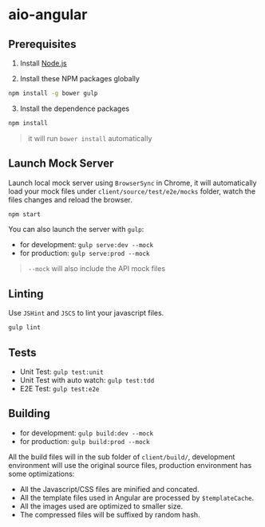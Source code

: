 # aio-angular

## Prerequisites

1. Install [Node.js](http://nodejs.org)

2. Install these NPM packages globally

```bash
npm install -g bower gulp
```

3. Install the dependence packages

```bash
npm install
```
    
> it will run `bower install` automatically

## Launch Mock Server

Launch local mock server using `BrowserSync` in Chrome, it will automatically load your mock files under `client/source/test/e2e/mocks` folder, watch the files changes and reload the browser.

```bash
npm start
```

You can also launch the server with `gulp`:

* for development: `gulp serve:dev --mock`
* for production: `gulp serve:prod --mock`

> `--mock` will also include the API mock files 

## Linting

Use `JSHint` and `JSCS` to lint your javascript files.

```bash
gulp lint
```

## Tests

* Unit Test: `gulp test:unit`
* Unit Test with auto watch: `gulp test:tdd`
* E2E Test: `gulp test:e2e`

## Building

* for development: `gulp build:dev --mock`
* for production: `gulp build:prod --mock`

All the build files will in the sub folder of `client/build/`, development environment will use the original source files, production environment has some optimizations:
    
* All the Javascript/CSS files are minified and concated.
* All the template files used in Angular are processed by `$templateCache`.
* All the images used are optimized to smaller size.
* The compressed files will be suffixed by random hash.

 
